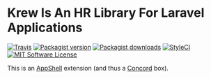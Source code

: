 # Krew Is An HR Library For Laravel Applications

[![Travis](https://img.shields.io/travis/artkonekt/krew.svg?style=flat-square)](https://travis-ci.org/artkonekt/krew)
[![Packagist version](https://img.shields.io/packagist/v/konekt/krew.svg?style=flat-square)](https://packagist.org/packages/konekt/krew)
[![Packagist downloads](https://img.shields.io/packagist/dt/konekt/krew.svg?style=flat-square)](https://packagist.org/packages/konekt/krew)
[![StyleCI](https://styleci.io/repos/94370115/shield?branch=master)](https://styleci.io/repos/94370115)
[![MIT Software License](https://img.shields.io/badge/license-MIT-blue.svg?style=flat-square)](LICENSE.md)

This is an [AppShell](https://github.com/artkonekt/appshell) extension (and thus a
[Concord](https://github.com/artkonekt/concord) box).
